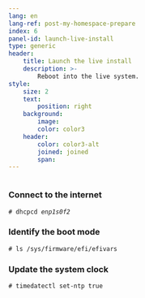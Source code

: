 ```yaml
---
lang: en
lang-ref: post-my-homespace-prepare
index: 6
panel-id: launch-live-install
type: generic
header:
    title: Launch the live install
    description: >-
        Reboot into the live system.
style:
    size: 2
    text:
        position: right
    background:
        image:
        color: color3
    header:
        color: color3-alt
        joined: joined
        span:
---
```

<div class="inner columns aligned">
    <div class="span-2">
        <h3 class="major">Connect to the internet</h3>
        <pre><code># dhcpcd <i>enp1s0f2</i></code></pre>
        <h3 class="major">Identify the boot mode</h3>
        <pre><code># ls /sys/firmware/efi/efivars</code></pre>
        <h3 class="major">Update the system clock</h3>
        <pre><code># timedatectl set-ntp true</code></pre>
    </div>
</div>


